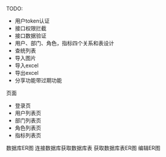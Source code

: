 TODO:
- 用户token认证
- 接口权限拦截
- 接口数据验证
- 用户、部门、角色，指标四个关系和表设计
- 查统列表
- 导入图片
- 导入excel
- 导出excel
- 分享功能带过期功能


页面
- 登录页
- 用户列表页
- 部门列表页
- 角色列表页
- 指标列表页






数据库ER图
连接数据库获取数据库表
获取数据库表ER图
编辑ER图


